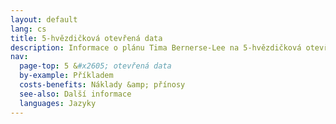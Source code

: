 ```yaml
---
layout: default
lang: cs
title: 5-hvězdičková otevřená data
description: Informace o plánu Tima Bernerse-Lee na 5-hvězdičková otevřená data
nav:
  page-top: 5 &#x2605; otevřená data
  by-example: Příkladem
  costs-benefits: Náklady &amp; přínosy
  see-also: Další informace
  languages: Jazyky
---
```

